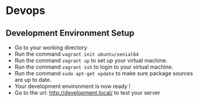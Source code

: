 # Devops
## Development Environment Setup
* Go to your working directory
* Run the command ```vagrant init ubuntu/xenial64```
* Run the command ```vagrant up``` to set up your virtual machine.
* Run the command ```vagrant ssh``` to login to your  virtual machine. 
* Run the command ```sudo apt-get update``` to make sure package sources are up to date.
* Your development environment is now ready !
* Go to the url: <http://development.local/> to test your server

